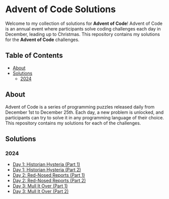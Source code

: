 # Advent of Code Solutions

Welcome to my collection of solutions for **Advent of Code**! Advent of Code is an annual event where participants solve
coding challenges each day in December, leading up to Christmas. This repository contains my solutions for the 
**Advent of Code** challenges.

## Table of Contents

- [About](#about)
- [Solutions](#solutions)
  - [2024](src/2024)

## About

Advent of Code is a series of programming puzzles released daily from December 1st to December 25th. Each day, a new 
problem is unlocked, and participants can try to solve it in any programming language of their choice. This repository 
contains my solutions for each of the challenges.

## Solutions

### 2024
- [Day 1: Historian Hysteria (Part 1)](src/2024/day1/part1.py)
- [Day 1: Historian Hysteria (Part 2)](src/2024/day1/part2.py)
- [Day 2: Red-Nosed Reports (Part 1)](src/2024/day2/part1.py)
- [Day 2: Red-Nosed Reports (Part 2)](src/2024/day2/part2.py)
- [Day 3: Mull It Over (Part 1)](src/2024/day3/part1.py)
- [Day 3: Mull It Over (Part 2)](src/2024/day3/part2.py)
